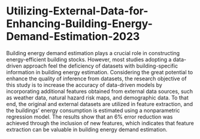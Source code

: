 # Utilizing-External-Data-for-Enhancing-Building-Energy-Demand-Estimation-2023
Building energy demand estimation plays a crucial role in constructing energy-efficient building stocks. However, most studies adopting a data-driven approach feel the deficiency of datasets with building-specific information in building energy estimation. Considering the great potential to enhance the quality of inference from datasets, the research objective of this study is to increase the accuracy of data-driven models by incorporating additional features obtained from external data sources, such as weather data, natural hazard risk maps, and demographic data. To that end, the original and external datasets are utilized in feature extraction, and the buildings’ energy consumption is estimated using a nonparametric regression model. The results show that an 6% error reduction was achieved through the inclusion of new features, which indicates that feature extraction can be valuable in building energy demand estimation.
